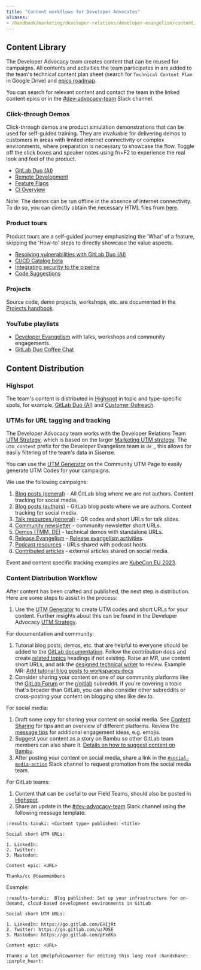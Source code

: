 ```yaml
---
title: "Content workflows for Developer Advocates"
aliases:
- /handbook/marketing/developer-relations/developer-evangelism/content/index.html
---
```



## Content Library

The Developer Advocacy team creates content that can be reused for campaigns. All contents and activities the team participates in are added to the team's technical content plan sheet (search for `Technical Content Plan` in Google Drive) and [epics roadmap](/handbook/marketing/developer-relations/developer-evangelism/workflow/#roadmap-view).

You can search for relevant content and contact the team in the linked content epics or in the [#dev-advocacy-team](https://app.slack.com/client/T02592416/CMELFQS4B) Slack channel. 

### Click-through Demos

Click-through demos are product simulation demonstrations that can be used for self-guided training. They are invaluable for delivering demos to customers in areas with limited internet connectivity or complex environments, where preparation is necessary to showcase the flow. Toggle off the click boxes and speaker notes using fn+F2 to experience the real look and feel of the product.

* [GitLab Duo (AI)](https://tech-marketing.gitlab.io/static-demos/ai-demos.html)
* [Remote Development](https://tech-marketing.gitlab.io/static-demos/workspaces/ws_html.html)
* [Feature Flags](https://tech-marketing.gitlab.io/static-demos/feature-flags/feature-flags-html.html)
* [CI Overview](https://tech-marketing.gitlab.io/static-demos/ci_overview_v1.html)

Note: The demos can be run offline in the absence of internet connectivity. To do so, you can directly obtain the necessary HTML files from [here](https://gitlab.com/tech-marketing/static-demos/-/tree/master/public).

### Product tours 

Product tours are a self-guided journey emphasizing the 'What' of a feature, skipping the 'How-to' steps to directly showcase the value aspects. 

* [Resolving vulnerabilities with GitLab Duo (AI)](https://tech-marketing.gitlab.io/static-demos/pt-explain-vulnerability.html)
* [CI/CD Catalog beta](https://gitlab.navattic.com/cicd-catalog)
* [Integrating security to the pipeline](https://gitlab.navattic.com/gitlab-scans)
* [Code Suggestions](https://gitlab.navattic.com/code-suggestions)


### Projects

Source code, demo projects, workshops, etc. are documented in the [Projects handbook](/handbook/marketing/developer-relations/developer-evangelism/projects/).

### YouTube playlists

- [Developer Evangelism](https://www.youtube.com/playlist?list=PL05JrBw4t0Kq-bYO9jCJaN45BBpzWSLAQ) with talks, workshops and community engagements.
- [GitLab Duo Coffee Chat](/handbook/marketing/developer-relations/developer-evangelism/projects/#gitlab-duo-coffee-chat)


## Content Distribution

### Highspot

The team's content is distributed in [Highspot](https://gitlab.highspot.com/) in topic and type-specific spots, for example, [GitLab Duo (AI)](https://gitlab.highspot.com/spots/64b14e7cc4b08381c0408bb4) and [Customer Outreach](https://gitlab.highspot.com/spots/615dd7c2506d3fc490ad78cd). 

### UTMs for URL tagging and tracking

The Developer Advocacy team works with the Developer Relations Team [UTM Strategy](/handbook/marketing/developer-relations/utm-strategy/), which is based on the larger [Marketing UTM strategy](/handbook/marketing/utm-strategy/). The `utm_content` prefix for the Developer Evangelism team is `de_`, this allows for easily filtering of the team's data in Sisense.

You can use the [UTM Generator](/handbook/marketing/developer-relations/utm-strategy/#utm-generator) on the Community UTM Page to easily generate UTM Codes for your campaigns.

We use the following campaigns:

1. [Blog posts (general)](https://campaign-manager.gitlab.com/campaigns/view/17) - All GitLab blog where we are not authors. Content tracking for social media.
1. [Blog posts (authors)](https://campaign-manager.gitlab.com/campaigns/view/18) - GitLab blog posts where we are authors. Content tracking for social media.
1. [Talk resources (general)](https://campaign-manager.gitlab.com/campaigns/view/13) - QR codes and short URLs for talk slides.
1. [Community newsletter](https://campaign-manager.gitlab.com/campaigns/view/27) - community newsletter short URLs.
1. [Demos (TMM, DE)](https://campaign-manager.gitlab.com/campaigns/view/50) - technical demos with standalone URLs.
1. [Release Evangelism](https://campaign-manager.gitlab.com/campaigns/view/3) - [Release evangelism activities](/handbook/marketing/developer-relations/developer-evangelism/social-media/#release-evangelism).
1. [Podcast resources](https://campaign-manager.gitlab.com/campaigns/view/38) - URLs shared with podcast hosts.
1. [Contributed articles](https://campaign-manager.gitlab.com/campaigns/view/47) - external articles shared on social media.

Event and content specific tracking examples are [KubeCon EU 2023](https://campaign-manager.gitlab.com/campaigns/view/36).

### Content Distribution Workflow 

After content has been crafted and published, the next step is distribution. Here are some steps to assist in the process:

1. Use the [UTM Generator](/handbook/marketing/developer-relations/utm-strategy/#utm-generator) to create UTM codes and short URLs for your content. Further insights about this can be found in the Developer Advocacy [UTM Strategy](/handbook/marketing/developer-relations/utm-strategy/).

For documentation and community:

1. Tutorial blog posts, demos, etc. that are helpful to everyone should be added to the [GitLab documentation](https://docs.gitlab.com/). Follow the contribution docs and create [related topics](https://docs.gitlab.com/ee/development/documentation/topic_types/#related-topics) headings if not existing. Raise an MR, use content short URLs, and ask the [designed technical writer](/handbook/product/ux/technical-writing/#designated-technical-writers) to review. Example MR: [Add tutorial blog posts to workspaces docs](https://gitlab.com/gitlab-org/gitlab/-/merge_requests/127500)
1. Consider sharing your content on one of our community platforms like the [GitLab Forum](https://forum.gitlab.com/) or the [r/gitlab](https://www.reddit.com/r/gitlab) subreddit. If you're covering a topic that's broader than GitLab, you can also consider other subreddits or cross-posting your content on blogging sites like dev.to.

For social media:

1. Draft some copy for sharing your content on social media. See [Content Sharing](/handbook/marketing/developer-relations/developer-evangelism/social-media/#content) for tips and an overview of different platforms. Review the [message tips](/handbook/marketing/developer-relations/developer-evangelism/social-media/#message-tips) for additional engagement ideas, e.g. emojis.
1. Suggest your content as a story on Bambu so other GitLab team members can also share it. [Details on how to suggest content on Bambu](/handbook/marketing/integrated-marketing/digital-strategy/social-marketing/team-member-social-advocacy/#suggesting-content-for-team-members-to-share-on-bambu).
1. After posting your content on social media, share a link in the [`#social-media-action`](https://gitlab.slack.com/archives/C01AZ9C8Z4G) Slack channel to request promotion from the social media team.

For GitLab teams:

1. Content that can be useful to our Field Teams, should also be posted in [Highspot](https://gitlab.highspot.com/).
1. Share an update in the [#dev-advocacy-team](https://app.slack.com/client/T02592416/CMELFQS4B) Slack channel using the following message template:


```
:results-tanuki: <Content type> published: <title>

Social short UTM URLs:

1. LinkedIn:
2. Twitter:
3. Mastodon:

Content epic: <URL>

Thanks/cc @teammembers
```

Example:

```
:results-tanuki:  Blog published: Set up your infrastructure for on-demand, cloud-based development environments in GitLab

Social short UTM URLs:

1. LinkedIn: https://go.gitlab.com/EHIjRt
2. Twitter: https://go.gitlab.com/uz7OSE
3. Mastodon: https://go.gitlab.com/pFxdKa

Content epic: <URL>

Thanks a lot @HelpfulCoworker for editing this long read :handshake: :purple_heart:
```